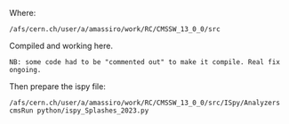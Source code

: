 Where:

    /afs/cern.ch/user/a/amassiro/work/RC/CMSSW_13_0_0/src
    
Compiled and working here.

    NB: some code had to be "commented out" to make it compile. Real fix ongoing.
    

Then prepare the ispy file:

    /afs/cern.ch/user/a/amassiro/work/RC/CMSSW_13_0_0/src/ISpy/Analyzers
    cmsRun python/ispy_Splashes_2023.py
    
    